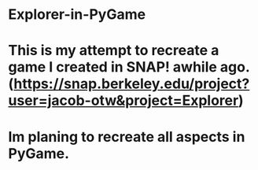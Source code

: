 # Explorer-in-PyGame
# This is my attempt to recreate a game I created in SNAP! awhile ago. (https://snap.berkeley.edu/project?user=jacob-otw&project=Explorer)
# Im planing to recreate all aspects in PyGame.

